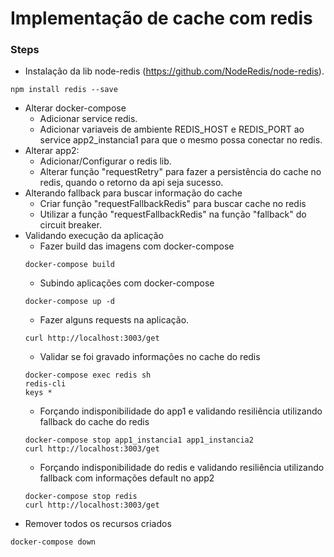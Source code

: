 # Implementação de cache com redis

### Steps
* Instalação da lib node-redis (https://github.com/NodeRedis/node-redis).
```
npm install redis --save
```
* Alterar docker-compose
  * Adicionar service redis.
  * Adicionar variaveis de ambiente REDIS_HOST e REDIS_PORT ao service app2_instancia1 para que o mesmo possa conectar no redis.
* Alterar app2:
  * Adicionar/Configurar o redis lib.
  * Alterar função "requestRetry" para fazer a persistência do cache no redis, quando o retorno da api seja sucesso.
* Alterando fallback para buscar informação do cache
  * Criar função "requestFallbackRedis" para buscar cache no redis
  * Utilizar a função "requestFallbackRedis" na função "fallback" do circuit breaker.
* Validando execução da aplicação
  * Fazer build das imagens com docker-compose
  ```
  docker-compose build
  ```
  * Subindo aplicações com docker-compose
  ```
  docker-compose up -d
  ```
  * Fazer alguns requests na aplicação.
  ```
  curl http://localhost:3003/get
  ```
  * Validar se foi gravado informações no cache do redis
  ```
  docker-compose exec redis sh
  redis-cli
  keys *
  ```
  * Forçando indisponibilidade do app1 e validando resiliência utilizando fallback do cache do redis
  ```
  docker-compose stop app1_instancia1 app1_instancia2
  curl http://localhost:3003/get
  ```
  * Forçando indisponibilidade do redis e validando resiliência utilizando fallback com informações default no app2
  ```
  docker-compose stop redis
  curl http://localhost:3003/get
  ```
* Remover todos os recursos criados
```
docker-compose down
```